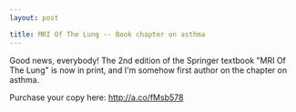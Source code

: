 ```yaml
---
layout: post

title: MRI Of The Lung -- Book chapter on asthma
---
```


Good news, everybody! The 2nd edition of the Springer textbook "MRI Of The Lung" is now in print, and I'm somehow first author on the chapter on asthma.

Purchase your copy here: http://a.co/fMsb578
